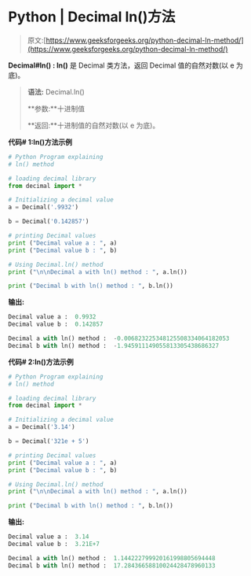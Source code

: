 # Python | Decimal ln()方法

> 原文:[https://www.geeksforgeeks.org/python-decimal-ln-method/](https://www.geeksforgeeks.org/python-decimal-ln-method/)

**Decimal#ln() : ln()** 是 Decimal 类方法，返回 Decimal 值的自然对数(以 e 为底)。

> **语法:** Decimal.ln()
> 
> **参数:**十进制值
> 
> **返回:**十进制值的自然对数(以 e 为底)。

**代码# 1:ln()方法示例**

```py
# Python Program explaining 
# ln() method

# loading decimal library
from decimal import *

# Initializing a decimal value
a = Decimal('.9932')

b = Decimal('0.142857')

# printing Decimal values
print ("Decimal value a : ", a)
print ("Decimal value b : ", b)

# Using Decimal.ln() method
print ("\n\nDecimal a with ln() method : ", a.ln())

print ("Decimal b with ln() method : ", b.ln())
```

**输出:**

```py
Decimal value a :  0.9932
Decimal value b :  0.142857

Decimal a with ln() method :  -0.006823225348125508334064182053
Decimal b with ln() method :  -1.945911149055813305438686327

```

**代码# 2:ln()方法示例**

```py
# Python Program explaining 
# ln() method

# loading decimal library
from decimal import *

# Initializing a decimal value
a = Decimal('3.14')

b = Decimal('321e + 5')

# printing Decimal values
print ("Decimal value a : ", a)
print ("Decimal value b : ", b)

# Using Decimal.ln() method
print ("\n\nDecimal a with ln() method : ", a.ln())

print ("Decimal b with ln() method : ", b.ln())
```

**输出:**

```py
Decimal value a :  3.14
Decimal value b :  3.21E+7

Decimal a with ln() method :  1.144222799920161998805694448
Decimal b with ln() method :  17.28436658810024428478960133

```